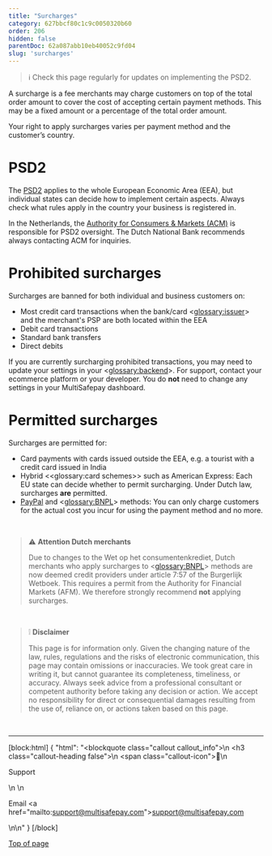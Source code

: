 ```yaml
---
title: "Surcharges"
category: 627bbcf80c1c9c0050320b60
order: 206
hidden: false
parentDoc: 62a087abb10eb40052c9fd04
slug: 'surcharges'
---
```

> ℹ ​Check this page regularly for updates on implementing the PSD2. 

A surcharge is a fee merchants may charge customers on top of the total order amount to cover the cost of accepting certain payment methods. This may be a fixed amount or a percentage of the total order amount.

Your right to apply surcharges varies per payment method and the customer’s country. 

# PSD2

The [PSD2](/docs/psd2/) applies to the whole European Economic Area (EEA), but individual states can decide how to implement certain aspects. Always check what rules apply in the country your business is registered in. 

In the Netherlands, the <a href="https://www.acm.nl" target="_blank">Authority for Consumers & Markets (ACM)</a> <i class="fa fa-external-link" style="font-size:12px;color:#8b929e"></i> is responsible for PSD2 oversight. The Dutch National Bank recommends always contacting ACM for inquiries. 

# Prohibited surcharges 

Surcharges are banned for both individual and business customers on:

- Most credit card transactions when the bank/card <<glossary:issuer>> and the merchant's PSP are both located within the EEA
- Debit card transactions 
- Standard bank transfers 
- Direct debits 

If you are currently surcharging prohibited transactions, you may need to update your settings in your <<glossary:backend>>. For support, contact your ecommerce platform or your developer. 
You do **not** need to change any settings in your MultiSafepay dashboard.

# Permitted surcharges

Surcharges are permitted for:

- Card payments with cards issued outside the EEA, e.g. a tourist with a credit card issued in India
- Hybrid <<glossary:card schemes>> such as American Express: Each EU state can decide whether to permit surcharging. Under Dutch law, surcharges **are** permitted.
- [PayPal](/docs/paypal/) and <<glossary:BNPL>> methods: You can only charge customers for the actual cost you incur for using the payment method and no more.

<br>

> ⚠️ **Attention Dutch merchants** 
>
> Due to changes to the Wet op het consumentenkrediet, Dutch merchants who apply surcharges to <<glossary:BNPL>> methods are now deemed credit providers under article 7:57 of the Burgerlijk Wetboek. This requires a permit from the Authority for Financial Markets (AFM).
> We therefore strongly recommend **not** applying surcharges.
<br>

> ❕ **Disclaimer** 
>
> This page is for information only. 
> Given the changing nature of the law, rules, regulations and the risks of electronic communication, this page may contain omissions or inaccuracies. We took great care in writing it, but cannot guarantee its completeness, timeliness, or accuracy. 
> Always seek advice from a professional consultant or competent authority before taking any decision or action. 
> We accept no responsibility for direct or consequential damages resulting from the use of, reliance on, or actions taken based on this page. 
<br>

---

[block:html]
{
  "html": "<blockquote class=\"callout callout_info\">\n    <h3 class=\"callout-heading false\">\n        <span class=\"callout-icon\">💬</span>\n        <p>Support</p>\n    </h3>\n    <p>Email <a href=\"mailto:support@multisafepay.com\">support@multisafepay.com</a></p>\n</blockquote>\n"
}
[/block]

[Top of page](#)